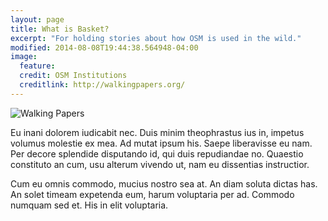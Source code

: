 ```yaml
---
layout: page
title: What is Basket?
excerpt: "For holding stories about how OSM is used in the wild."
modified: 2014-08-08T19:44:38.564948-04:00
image:
  feature:
  credit: OSM Institutions
  creditlink: http://walkingpapers.org/
---
```


![Walking Papers](http://openstreetmap.id/wp-content/uploads/2012/09/walking-paper.jpg)

Eu inani dolorem iudicabit nec. Duis minim theophrastus ius in, impetus volumus molestie ex mea. Ad mutat ipsum his. Saepe liberavisse eu nam. Per decore splendide disputando id, qui duis repudiandae no. Quaestio constituto an cum, usu alterum vivendo ut, nam eu dissentias instructior.

Cum eu omnis commodo, mucius nostro sea at. An diam soluta dictas has. An solet timeam expetenda eum, harum voluptaria per ad. Commodo numquam sed et. His in elit voluptaria.
